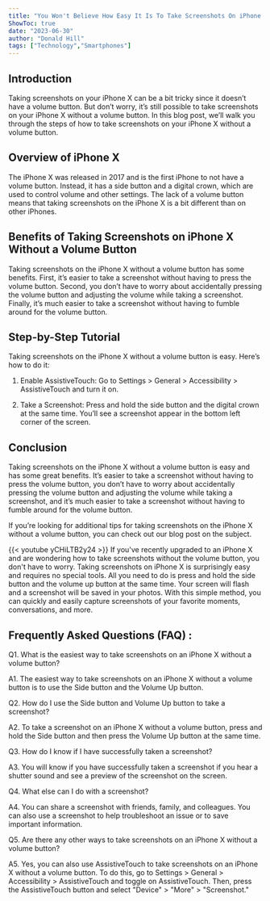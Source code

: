 ```yaml
---
title: "You Won't Believe How Easy It Is To Take Screenshots On iPhone X Without A Volume Button!"
ShowToc: true 
date: "2023-06-30"
author: "Donald Hill" 
tags: ["Technology","Smartphones"]
---
```

## Introduction

Taking screenshots on your iPhone X can be a bit tricky since it doesn’t have a volume button. But don’t worry, it’s still possible to take screenshots on your iPhone X without a volume button. In this blog post, we’ll walk you through the steps of how to take screenshots on your iPhone X without a volume button.

## Overview of iPhone X

The iPhone X was released in 2017 and is the first iPhone to not have a volume button. Instead, it has a side button and a digital crown, which are used to control volume and other settings. The lack of a volume button means that taking screenshots on the iPhone X is a bit different than on other iPhones.

## Benefits of Taking Screenshots on iPhone X Without a Volume Button

Taking screenshots on the iPhone X without a volume button has some benefits. First, it’s easier to take a screenshot without having to press the volume button. Second, you don’t have to worry about accidentally pressing the volume button and adjusting the volume while taking a screenshot. Finally, it’s much easier to take a screenshot without having to fumble around for the volume button.

## Step-by-Step Tutorial

Taking screenshots on the iPhone X without a volume button is easy. Here’s how to do it:

1. Enable AssistiveTouch: Go to Settings > General > Accessibility > AssistiveTouch and turn it on.

2. Take a Screenshot: Press and hold the side button and the digital crown at the same time. You’ll see a screenshot appear in the bottom left corner of the screen.

## Conclusion

Taking screenshots on the iPhone X without a volume button is easy and has some great benefits. It’s easier to take a screenshot without having to press the volume button, you don’t have to worry about accidentally pressing the volume button and adjusting the volume while taking a screenshot, and it’s much easier to take a screenshot without having to fumble around for the volume button.

If you’re looking for additional tips for taking screenshots on the iPhone X without a volume button, you can check out our blog post on the subject.

{{< youtube yCHiLTB2y24 >}} 
If you've recently upgraded to an iPhone X and are wondering how to take screenshots without the volume button, you don't have to worry. Taking screenshots on iPhone X is surprisingly easy and requires no special tools. All you need to do is press and hold the side button and the volume up button at the same time. Your screen will flash and a screenshot will be saved in your photos. With this simple method, you can quickly and easily capture screenshots of your favorite moments, conversations, and more.

## Frequently Asked Questions (FAQ) :
Q1. What is the easiest way to take screenshots on an iPhone X without a volume button?

A1. The easiest way to take screenshots on an iPhone X without a volume button is to use the Side button and the Volume Up button. 

Q2. How do I use the Side button and Volume Up button to take a screenshot?

A2. To take a screenshot on an iPhone X without a volume button, press and hold the Side button and then press the Volume Up button at the same time. 

Q3. How do I know if I have successfully taken a screenshot?

A3. You will know if you have successfully taken a screenshot if you hear a shutter sound and see a preview of the screenshot on the screen. 

Q4. What else can I do with a screenshot?

A4. You can share a screenshot with friends, family, and colleagues. You can also use a screenshot to help troubleshoot an issue or to save important information. 

Q5. Are there any other ways to take screenshots on an iPhone X without a volume button?

A5. Yes, you can also use AssistiveTouch to take screenshots on an iPhone X without a volume button. To do this, go to Settings > General > Accessibility > AssistiveTouch and toggle on AssistiveTouch. Then, press the AssistiveTouch button and select "Device" > "More" > "Screenshot."


